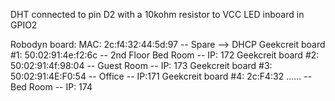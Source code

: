 DHT connected to pin D2 with a 10kohm resistor to VCC
LED inboard in GPIO2

Robodyn board: MAC: 2c:f4:32:44:5d:97 -- Spare --> DHCP
Geekcreit board #1: 50:02:91:4e:f2:6c -- 2nd Floor Bed Room -- IP: 172
Geekcreit board #2: 50:02:91:4f:98:04 -- Guest Room -- IP: 173
Geekcreit board #3: 50:02:91:4E:F0:54 -- Office -- IP:171
Geekcreit board #4: 2c:F4:32 ......   -- Bed Room -- IP: 174 